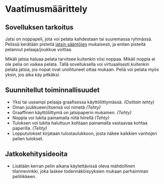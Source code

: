 # Vaatimusmäärittely

## Sovelluksen tarkoitus

Jatsi on noppapeli, jota voi pelata kahdestaan tai suuremassa ryhmässä. Pelissä kerätään pisteitä [jatsin sääntöjen](https://fi.wikipedia.org/wiki/Yatzy) mukaisesti, ja eniten pisteitä pelannut pelaaja/joukkue voittaa.



Mikäli jatsia haluaa pelata tarvitsee kuitenkin viisi noppaa. Mikäli noppia ei ole pelia on vaikea pelata. Tällä sovelluksella voi virtuaalisesti kuitenkin pelata jatsia, jos nopat ovat unohtuneet ottaa mukaan. Peliä voi pelata myös yksin, jos aika käy pitkäksi.



## Suunnitellut toiminnallisuudet

- Yksi tai useampi pelaaja graafisessa käyttöliittymässä. _(Osittain tehty)_
- Oman joukkueen/itsensä voi nimetä _(Tehty)_
- Graaffinen käyttöliittymä on jatsipaperin mukainen. _(Tehty)_
- Noppia voi lukita painamalla niitä hiirellä _(Tehty)_
- Tuloksen voi lukita haluttuun kohtaan painamalla vastaavaa kohtaa paperilla. _(Tehty)_
- Lopputulokset kirjataan tulostaulukkoon, josta näkee kaikkien vanhojen pelien tulokset.  


## Jatkokehitysideoita

- Lisätään kerran pelin aikana käytettävissä oleva mahdollinen tilannevinkki, joka laskee todennäköisyyksien mukaan parhaimman peliliikkeen.
